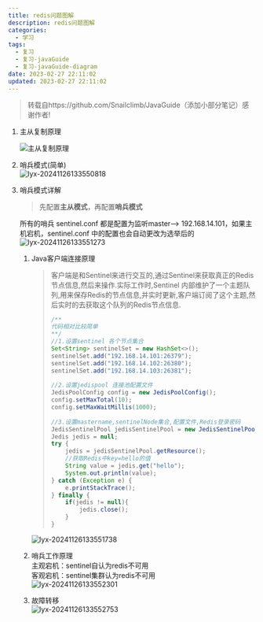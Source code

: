 ```yaml
---
title: redis问题图解
description: redis问题图解
categories:
  - 学习
tags:
  - 复习
  - 复习-javaGuide
  - 复习-javaGuide-diagram
date: 2023-02-27 22:11:02
updated: 2023-02-27 22:11:02
---
```


> 转载自https://github.com/Snailclimb/JavaGuide（添加小部分笔记）感谢作者!

1. 主从复制原理  

   ![主从复制原理](attachments/img/lyx-20241126133550296.png)

2. 哨兵模式(简单)  
    ![lyx-20241126133550818](attachments/img/lyx-20241126133550818.png)
    
3. 哨兵模式详解  
   
   > 先配置**主从模式**，再配置**哨兵模式**
   
    所有的哨兵 sentinel.conf 都是配置为监听master--> 192.168.14.101，如果主机宕机，sentinel.conf 中的配置也会自动更改为选举后的![lyx-20241126133551273](attachments/img/lyx-20241126133551273.png)
   
   1. Java客户端连接原理  
   
       > 客户端是和Sentinel来进行交互的,通过Sentinel来获取真正的Redis节点信息,然后来操作.实际工作时,Sentinel 内部维护了一个主题队列,用来保存Redis的节点信息,并实时更新,客户端订阅了这个主题,然后实时的去获取这个队列的Redis节点信息.  
       >
       > ```java
       > /**
       > 代码相对比较简单
       > **/
       > //1.设置sentinel 各个节点集合
       > Set<String> sentinelSet = new HashSet<>();
       > sentinelSet.add("192.168.14.101:26379");
       > sentinelSet.add("192.168.14.102:26380");
       > sentinelSet.add("192.168.14.103:26381");
       >  
       > //2.设置jedispool 连接池配置文件
       > JedisPoolConfig config = new JedisPoolConfig();
       > config.setMaxTotal(10);
       > config.setMaxWaitMillis(1000);
       >  
       > //3.设置mastername,sentinelNode集合,配置文件,Redis登录密码
       > JedisSentinelPool jedisSentinelPool = new JedisSentinelPool("mymaster",sentinelSet,config,"123");
       > Jedis jedis = null;
       > try {
       >     jedis = jedisSentinelPool.getResource();
       >     //获取Redis中key=hello的值
       >     String value = jedis.get("hello");
       >     System.out.println(value);
       > } catch (Exception e) {
       >     e.printStackTrace();
       > } finally {
       >     if(jedis != null){
       >         jedis.close();
       >     }
       > }
       > ```
   
       ![lyx-20241126133551738](attachments/img/lyx-20241126133551738.png)
   
   2. 哨兵工作原理  
       主观宕机：sentinel自认为redis不可用  
       客观宕机：sentinel集群认为redis不可用  
       ![lyx-20241126133552301](attachments/img/lyx-20241126133552301.png)
   
   3. 故障转移  
       ![lyx-20241126133552753](attachments/img/lyx-20241126133552753.png)
